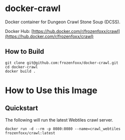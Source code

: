 # docker-crawl

Docker container for Dungeon Crawl Stone Soup (DCSS).

Docker Hub: [https://hub.docker.com/r/frozenfoxx/crawl](https://hub.docker.com/r/frozenfoxx/crawl)

## How to Build

```
git clone git@github.com:frozenfoxx/docker-crawl.git
cd docker-crawl
docker build .
```

# How to Use this Image

## Quickstart

The following will run the latest Webtiles crawl server.

```
docker run -d --rm -p 8080:8080 --name=crawl_webtiles frozenfoxx/crawl:latest
```